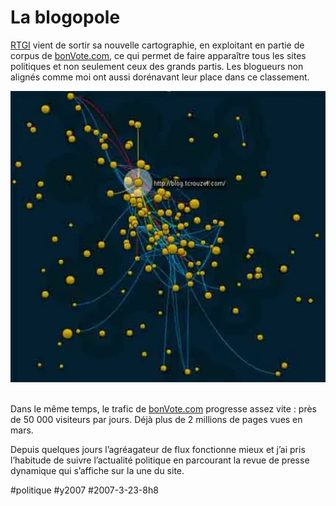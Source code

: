 # La blogopole

[RTGI](http://www.blogopole.fr/) vient de sortir sa nouvelle cartographie, en exploitant en partie de corpus de [bonVote.com](http://www.bonvote.com), ce qui permet de faire apparaître tous les sites politiques et non seulement ceux des grands partis. Les blogueurs non alignés comme moi ont aussi dorénavant leur place dans ce classement.

[![](_i/200703blogop1.webp)](http://www.blogopole.fr/) 

Dans le même temps, le trafic de [bonVote.com](http://www.bonvote.com) progresse assez vite : près de 50 000 visiteurs par jours. Déjà plus de 2 millions de pages vues en mars.

Depuis quelques jours l’agréagateur de flux fonctionne mieux et j’ai pris l’habitude de suivre l’actualité politique en parcourant la revue de presse dynamique qui s’affiche sur la une du site.

#politique #y2007 #2007-3-23-8h8
